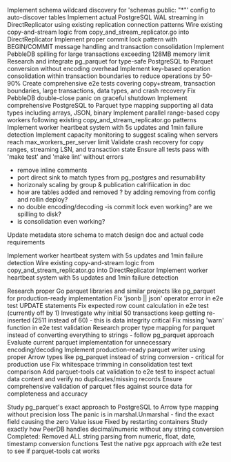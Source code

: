 Implement schema wildcard discovery for 'schemas.public: "\*"' config to auto-discover tables
Implement actual PostgreSQL WAL streaming in DirectReplicator using existing replication connection patterns
Wire existing copy-and-stream logic from copy_and_stream_replicator.go into DirectReplicator
Implement proper commit lock pattern with BEGIN/COMMIT message handling and transaction consolidation
Implement PebbleDB spilling for large transactions exceeding 128MB memory limit
Research and integrate pg_parquet for type-safe PostgreSQL to Parquet conversion without encoding overhead
Implement key-based operation consolidation within transaction boundaries to reduce operations by 50-90%
Create comprehensive e2e tests covering copy+stream, transaction boundaries, large transactions, data types, and crash recovery
Fix PebbleDB double-close panic on graceful shutdown
Implement comprehensive PostgreSQL to Parquet type mapping supporting all data types including arrays, JSON, binary
Implement parallel range-based copy workers following existing copy_and_stream_replicator.go patterns
Implement worker heartbeat system with 5s updates and 1min failure detection
Implement capacity monitoring to suggest scaling when servers reach max_workers_per_server limit
Validate crash recovery for copy ranges, streaming LSN, and transaction state
Ensure all tests pass with 'make test' and 'make lint' without errors

- remove inline comments
- port direct sink to match types from pg_postgres and resumability
- horizonaly scaling by group & publication calrifiication in doc
- how are tables added and removed ? by adding removing from config and rollin deploy?
- no double encoding/decoding
  -is commit lock even working? are we spilling to disk?
- is consolidation even working?

Update metadata store schema to match design doc and actual code requirements

Implement worker heartbeat system with 5s updates and 1min failure detection
Wire existing copy-and-stream logic from copy_and_stream_replicator.go into DirectReplicator
Implement worker heartbeat system with 5s updates and 1min failure detection

Research proper Go parquet libraries and similar projects like pg_parquet for production-ready implementation
Fix 'jsonb || json' operator error in e2e test UPDATE statements
Fix expected row count calculation in e2e test (currently off by 1)
Investigate why initial 50 transactions keep getting re-inserted (2511 instead of 60) - this is data integrity critical
Fix missing 'warn' function in e2e test validation
Research proper type mapping for parquet instead of converting everything to strings - follow pg_parquet approach
Evaluate current parquet implementation for unnecessary encoding/decoding
Implement production-ready parquet writer using proper Arrow types like pg_parquet instead of string conversion - critical for production use
Fix whitespace trimming in consolidation test text comparison
Add parquet-tools cat validation to e2e test to inspect actual data content and verify no duplicates/missing records
Ensure comprehensive validation of parquet files against source data for completeness and accuracy

Study pg_parquet's exact approach to PostgreSQL to Arrow type mapping without precision loss
The panic is in marshal.Unmarshal - find the exact field causing the zero Value issue
Fixed by restarting containers
Study exactly how PeerDB handles decimal/numeric without any string conversion
Completed: Removed ALL string parsing from numeric, float, date, timestamp conversion functions
Test the native pgx approach with e2e test to see if parquet-tools cat works
